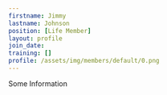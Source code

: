 ```yaml
---
firstname: Jimmy
lastname: Johnson
position: [Life Member]
layout: profile
join_date:
training: []
profile: /assets/img/members/default/0.png
---
```

Some Information